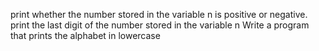 print whether the number stored in the variable n is positive or negative.
print the last digit of the number stored in the variable n
Write a program that prints the alphabet in lowercase
